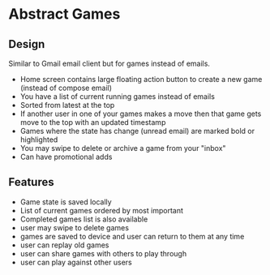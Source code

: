# Abstract Games

## Design

Similar to Gmail email client but for games instead of emails.

- Home screen contains large floating action button to create a new game (instead of compose email)
- You have a list of current running games instead of emails
- Sorted from latest at the top
- If another user in one of your games makes a move then that game gets move to the top with an
updated timestamp
- Games where the state has change (unread email) are marked bold or highlighted
- You may swipe to delete or archive a game from your "inbox"
- Can have promotional adds

## Features

- Game state is saved locally
- List of current games ordered by most important
- Completed games list is also available
- user may swipe to delete games
- games are saved to device and user can return to them at any time
- user can replay old games
- user can share games with others to play through
- user can play against other users
